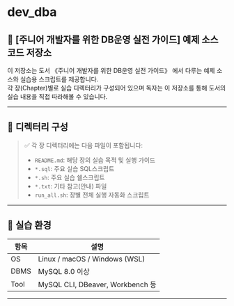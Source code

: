 # dev_dba

## 📘 [주니어 개발자를 위한 DB운영 실전 가이드] 예제 소스 코드 저장소

이 저장소는 도서 《주니어 개발자를 위한 DB운영 실전 가이드》 에서 다루는 예제 소스와 실습용 스크립트를 제공합니다.  
각 장(Chapter)별로 실습 디렉터리가 구성되어 있으며 독자는 이 저장소를 통해 도서의 실습 내용을 직접 따라해볼 수 있습니다.

---

## 📂 디렉터리 구성


> ✅ 각 장 디렉터리에는 다음 파일이 포함됩니다:
> - `README.md`: 해당 장의 실습 목적 및 실행 가이드  
> - `*.sql`: 주요 실습 SQL스크립트  
> - `*.sh`: 주요 실습 쉘스크립트
> - `*.txt`: 기타 참고(안내) 파일   
> - `run_all.sh`: 장별 전체 실행 자동화 스크립트  

---

## 🚀 실습 환경

| 항목 | 설명 |
|------|------------|
| OS | Linux / macOS / Windows (WSL) |
| DBMS | MySQL 8.0 이상 |
| Tool | MySQL CLI, DBeaver, Workbench 등 |

---

